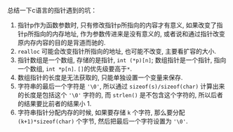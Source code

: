 总结一下c语言的指针遇到的坑：
1. 指针p作为函数参数时, 只有修改指针p所指向的内容才有意义, 如果改变了指针p所指向的内存地址, 作为参数传进来是没有意义的, 或者说和通过指针改变原内存内容的目的是背道而驰的.
2. `realloc` 可能会改变指针所指向的地址, 也可能不改变, 主要看扩容的大小.
3. 指针数组是一个数组, 存储的是指针, `int (*p)[n]`; 数组指针是一个指针, 指向一个数组, `int *p[n]`. `[]`的优先级要高于`*`.
4. 数组指针的长度是无法获取的, 只能单独设置一个变量来保存.
5. 字符串的最后一个字符是 `'\0'`, 所以通过 `sizeof(s)/sizeof(char)` 计算出来的长度是包括这个 `'\0'` 字符的, 而 `strlen()` 是不包含这个字符的, 所以后者的结果要比前者的结果小 1.
6. 字符串指针分配内存的时候, 如果要存储 `k` 个字符, 那么要分配 `(k+1)*sizeof(char)` 个字节, 然后把最后一个字符设置为 `'\0'`.